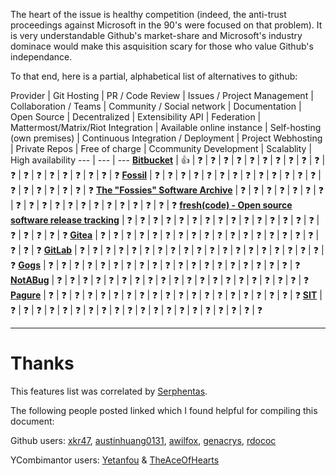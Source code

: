The heart of the issue is healthy competition (indeed, the anti-trust proceedings against Microsoft in the 90's were focused on that problem).
It is very understandable Github's market-share and Microsoft's industry dominace would make this asquisition scary for those who value 
Github's independance.

To that end, here is a partial, alphabetical list of alternatives to github:

Provider | Git Hosting | PR / Code Review |  Issues / Project Management | Collaboration / Teams | Community / Social network | Documentation | Open Source | Decentralized | Extensibility API | Federation | Mattermost/Matrix/Riot Integration | Available online instance | Self-hosting (own premises) | Continuous Integration / Deployment | Project Webhosting | Private Repos | Free of charge | Ccommunity Development | Scalablity | High availability 
--- | --- | --- 
**[Bitbucket](https://bitbucket.org/)** | :+1: | :question: | :question: | :question: | :question: | :question: | :question: | :question: | :question: | :question: | :question: | :question: | :question: | :question: | :question: | :question: | :question: | :question: | :question: | :question:
**[Fossil](https://www.fossil-scm.org)** | :question: | :question: | :question: | :question: | :question: | :question: | :question: | :question: | :question: | :question: | :question: | :question: | :question: | :question: | :question: | :question: | :question: | :question: | :question: | :question:
**[The "Fossies" Software Archive](https://fossies.org/)** | :question: | :question: | :question: | :question: | :question: | :question: | :question: | :question: | :question: | :question: | :question: | :question: | :question: | :question: | :question: | :question: | :question: | :question: | :question: | :question:
**[fresh(code) - Open source software release tracking](http://freshcode.club/)** | :question: | :question: | :question: | :question: | :question: | :question: | :question: | :question: | :question: | :question: | :question: | :question: | :question: | :question: | :question: | :question: | :question: | :question: | :question: | :question:
**[Gitea](https://gitea.io)** | :question: | :question: | :question: | :question: | :question: | :question: | :question: | :question: | :question: | :question: | :question: | :question: | :question: | :question: | :question: | :question: | :question: | :question: | :question: | :question:
**[GitLab](https://about.gitlab.com/)** | :question: | :question: | :question: | :question: | :question: | :question: | :question: | :question: | :question: | :question: | :question: | :question: | :question: | :question: | :question: | :question: | :question: | :question: | :question: | :question:
**[Gogs](https://gogs.io/)** | :question: | :question: | :question: | :question: | :question: | :question: | :question: | :question: | :question: | :question: | :question: | :question: | :question: | :question: | :question: | :question: | :question: | :question: | :question: | :question:
**[NotABug](https://notabug.org/about)** | :question: | :question: | :question: | :question: | :question: | :question: | :question: | :question: | :question: | :question: | :question: | :question: | :question: | :question: | :question: | :question: | :question: | :question: | :question: | :question:
**[Pagure](https://pagure.io)** | :question: | :question: | :question: | :question: | :question: | :question: | :question: | :question: | :question: | :question: | :question: | :question: | :question: | :question: | :question: | :question: | :question: | :question: | :question: | :question:
**[SIT](https://sit.fyi/)** | :question: | :question: | :question: | :question: | :question: | :question: | :question: | :question: | :question: | :question: | :question: | :question: | :question: | :question: | :question: | :question: | :question: | :question: | :question: | :question:

----
# Thanks

This features list was correlated by [Serphentas](https://github.com/Serphentas).

The following people posted linked which I found helpful for compiling this document:

Github users: [xkr47](https://github.com/upend/IF_MS_BUYS_GITHUB_IMMA_OUT/issues/14#issuecomment-394244758), [austinhuang0131](https://github.com/upend/IF_MS_BUYS_GITHUB_IMMA_OUT/issues/9#issuecomment-394409579), [awilfox](https://github.com/upend/IF_MS_BUYS_GITHUB_IMMA_OUT/issues/1#issuecomment-394126231), [genacrys](https://github.com/upend/IF_MS_BUYS_GITHUB_IMMA_OUT/issues/44#issue-329293886), [rdococ](https://github.com/upend/IF_MS_BUYS_GITHUB_IMMA_OUT/issues/43#issue-329273818)

YCombimantor users: [Yetanfou](https://news.ycombinator.com/item?id=17213780) & [TheAceOfHearts](https://news.ycombinator.com/item?id=17223201)
